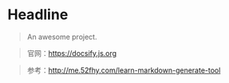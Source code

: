 # Headline

> An awesome project.

> 官网：https://docsify.js.org

> 参考：http://me.52fhy.com/learn-markdown-generate-tool
